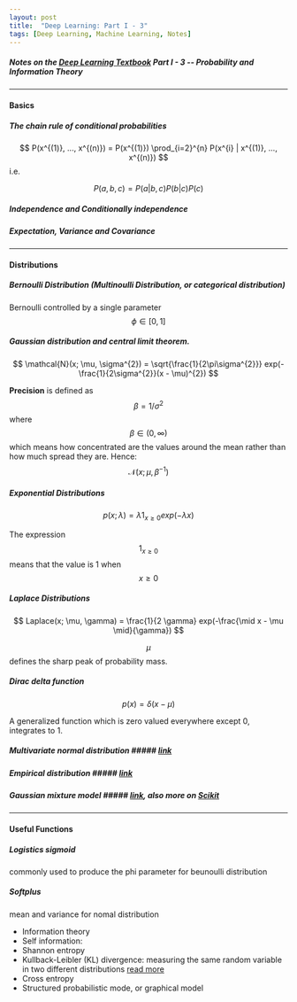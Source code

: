 ```yaml
---
layout: post
title:  "Deep Learning: Part I - 3"
tags: [Deep Learning, Machine Learning, Notes]
---
```


##### Notes on the [Deep Learning Textbook](http://www.deeplearningbook.org/) Part I - 3 -- Probability and Information Theory

---
#### Basics ####

##### The chain rule of conditional probabilities

$$ P(x^{(1)}, ..., x^{(n)}) = P(x^{(1)}) \prod_{i=2}^{n} P(x^{i} | x^{(1)}, ..., x^{(n)}) $$
i.e.

$$ P(a, b, c) = P(a | b, c)P(b | c)P(c) $$

##### Independence and Conditionally independence
##### Expectation, Variance and Covariance

---

#### Distributions ####
##### Bernoulli Distribution (Multinoulli Distribution, or categorical distribution)
Bernoulli controlled by a single parameter $$\phi \in [0, 1]$$
##### Gaussian distribution and central limit theorem.

$$ \mathcal{N}(x; \mu, \sigma^{2}) = \sqrt{\frac{1}{2\pi\sigma^{2}}} exp(-\frac{1}{2\sigma^{2}}(x - \mu)^{2}) $$

**Precision** is defined as $$ \beta = 1 / \sigma^{2} $$ where $$ \beta \in (0, \infty) $$ which means how concentrated are the values around the mean rather than how much spread they are. Hence: $$ \mathcal{N}(x; \mu, \beta^{-1}) $$


##### Exponential Distributions #####
$$ p(x; \lambda) = \lambda\mathcal{1}_{x\geq0} exp(-\lambda x)$$

The expression $$ \mathcal{1}_{x\geq0} $$ means that the value is 1 when $$ x \geq 0 $$

##### Laplace Distributions #####
$$ Laplace(x; \mu, \gamma) = \frac{1}{2 \gamma} exp(-\frac{\mid x - \mu \mid}{\gamma}) $$

$$ \mu $$ defines the sharp peak of probability mass. 

##### Dirac delta function #####

$$ p(x) = \delta(x - \mu) $$

A generalized function which is zero valued everywhere except 0, integrates to 1. 

##### Multivariate normal distribution ##### [link](https://en.wikipedia.org/wiki/Multivariate_normal_distribution)
##### Empirical distribution ##### [link](https://www.statlect.com/asymptotic-theory/empirical-distribution)
##### Gaussian mixture model ##### [link](http://research.stowers.org/mcm/efg/R/Statistics/MixturesOfDistributions/index.html), also more on [Scikit](http://scikit-learn.org/stable/modules/mixture.html)

---

#### Useful Functions ####

##### Logistics sigmoid #####
commonly used to produce the phi parameter for beunoulli distribution
##### Softplus #####
mean and variance for nomal distribution
* Information theory
* Self information:
* Shannon entropy
* Kullback-Leibler (KL) divergence: measuring the same random variable in two different distributions [read more](https://en.wikipedia.org/wiki/Kullback%E2%80%93Leibler_divergence)
* Cross entropy
* Structured probabilistic mode, or graphical model
